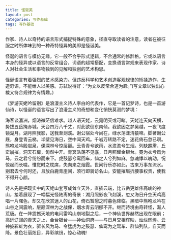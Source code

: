 ```yaml
---
title: 怪诞美
layout: post
categories: 写作基础
tags: 写作基础
---
```


作家、诗人以奇特的语言形式捕捉特殊的意象，径直夺取读者的注意，读者在被征服之时所体味到的一种奇特怪异的美即是怪诞美。

怪诞的语言与模仿无缘，它一般不合乎形式逻辑，不合通常的修辞格。它或以语言本身的怪异或以语言的反常组合，词语的超常搭配，变换语言常规来表现作家、诗人对社会生活和事物独到的见解和独创的艺术构思。

怪诞语言有着强烈的艺术感染力。但违反科学和艺术创造客观规律的矫揉造作，生造奇语，不能给人以美感。苏轼说得好：“为文以反常合道为趣。”(写文章以独出心裁又符合规律为有情趣。)

《梦游天姥吟留别》是浪漫主义诗人李白的代表作，它是一首记梦诗，也是一首游仙诗，以怪诞的语言写出了浪漫主义的奇想和变化悄恍莫测的梦境：

海客谈瀛洲，烟涛微茫信难求。越人语天姥，云霓明灭或可睹。天姥连天向天横，势拔五岳掩赤城。天台四万八千丈，对此欲倒东南倾。我欲因之梦吴越，一夜飞度镜湖月。湖月照我影，送我至剡溪。谢公宿处今尚在，绿水荡漾清猿啼。脚著谢公屐，身登青云梯。半壁见海日，空中闻天鸡。千岩万转路不定，迷花倚石忽已暝。熊咆龙吟殷岩泉，傈深林兮惊层巅。云青青兮欲雨，水澹澹兮生烟。列缺霹雳，丘峦崩摧。洞天石扉，訇然中开。青冥浩荡不见底，日月照耀金银台。霓为衣兮风为马，云之君兮纷纷而来下。虎鼓瑟兮鸾回车，仙之人兮列如麻。忽魂悸以魄动，怳惊起而长嗟。惟觉时之枕席，失向来之烟霞。世间行乐亦如此，古来万事东流水。别君去兮何时还，且放白鹿青崖间，须行即骑访名山。安能摧眉折腰事权贵，使我不得开心颜。 

诗人先是把现实中的天姥山套写成耸立天外，直插云端，比五岳更雄伟高峻的神山，接着展现了一幅幅光怪陆离的奇景：湖月照影夜飞剡溪，忽又海日升空天鸡高唱一片曙色，却又在欣赏迷人的山花，倚石暂憩之时暮色降临。黑暗中熊咆龙吟在山谷之间震响，层巅深林为之战傈，烟水青云阴郁不开。继而诗境由奇转怪，渐人荒唐。在一阵震撼天地的电闪雷鸣山崩地裂之后，一个神仙世界赫然出现在眼前；高远辽阔的青天之上，金台银台——神仙洞府——与日月交相辉映，灿烂辉煌。云神披彩虹为衣，驱长风为马、令猛虎为之鼓瑟、仙鸾为之驾车、群仙列队，自天而降。景色壮丽炫目，异彩缤纷，惊心动魄! 